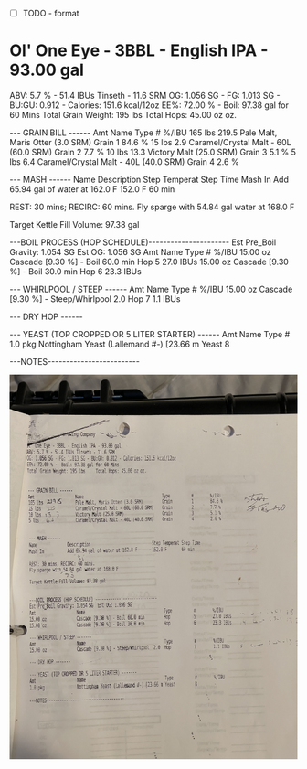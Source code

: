 
- [ ] TODO - format
# Ol' One Eye - 3BBL - English IPA - 93.00 gal
ABV: 5.7 % - 51.4 IBUs Tinseth - 11.6 SRM
OG: 1.056 SG - FG: 1.013 SG - BU:GU: 0.912 - Calories: 151.6 kcal/12oz
EE%: 72.00 % - Boil: 97.38 gal for 60 Mins
Total Grain Weight: 195 lbs    Total Hops: 45.00 oz oz.

--- GRAIN BILL ------
Amt            Name                                      Type      #      %/IBU
165 lbs 219.5  Pale Malt, Maris Otter (3.0 SRM)         Grain     1      84.6 %
15 lbs 2.9     Caramel/Crystal Malt - 60L (60.0 SRM)    Grain     2      7.7 %
10 lbs 13.3    Victory Malt (25.0 SRM)                  Grain     3      5.1 %
5 lbs 6.4      Caramel/Crystal Malt - 40L (40.0 SRM)    Grain     4      2.6 %

--- MASH ------
Name           Description                               Step Temperat Step Time
Mash In        Add 65.94 gal of water at 162.0 F        152.0 F      60 min

REST: 30 mins; RECIRC: 60 mins.
Fly sparge with 54.84 gal water at 168.0 F

Target Kettle Fill Volume: 97.38 gal

---BOIL PROCESS (HOP SCHEDULE)----------------------
Est Pre_Boil Gravity: 1.054 SG Est OG: 1.056 SG
Amt            Name                                      Type      #      %/IBU
15.00 oz       Cascade [9.30 %] - Boil 60.0 min         Hop       5      27.0 IBUs
15.00 oz       Cascade [9.30 %] - Boil 30.0 min         Hop       6      23.3 IBUs

--- WHIRLPOOL / STEEP ------
Amt            Name                                      Type      #      %/IBU
15.00 oz       Cascade [9.30 %] - Steep/Whirlpool 2.0   Hop       7      1.1 IBUs

--- DRY HOP ------

--- YEAST (TOP CROPPED OR 5 LITER STARTER) ------
Amt            Name                                      Type      #      
1.0 pkg        Nottingham Yeast (Lallemand #-) [23.66 m Yeast     8

---NOTES-------------------------

![](../assets/media/SkillShot.jpg)